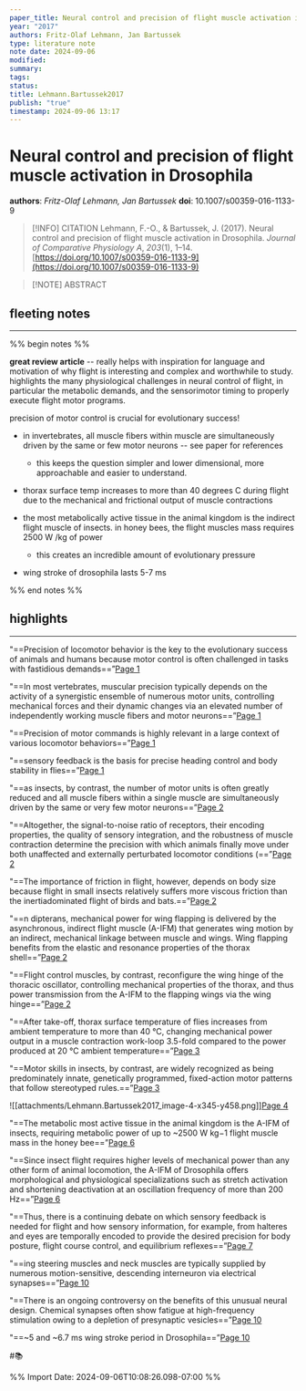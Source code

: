 ```yaml
---
paper_title: Neural control and precision of flight muscle activation in Drosophila
year: "2017"
authors: Fritz-Olaf Lehmann, Jan Bartussek
type: literature note
note date: 2024-09-06
modified: 
summary: 
tags: 
status: 
title: Lehmann.Bartussek2017
publish: "true"
timestamp: 2024-09-06 13:17
---
```

# Neural control and precision of flight muscle activation in Drosophila
**authors**: *Fritz-Olaf Lehmann, Jan Bartussek*
**doi**: 10.1007/s00359-016-1133-9

> [!INFO] CITATION
> Lehmann, F.-O., & Bartussek, J. (2017). Neural control and precision of flight muscle activation in Drosophila. _Journal of Comparative Physiology A_, _203_(1), 1–14. [https://doi.org/10.1007/s00359-016-1133-9](https://doi.org/10.1007/s00359-016-1133-9)

> [!NOTE] ABSTRACT
> 
> 

## fleeting notes
---
%% begin notes %% 

**great review article** -- really helps with inspiration for language and motivation of why flight is interesting and complex and worthwhile to study. highlights the many physiological challenges in neural control of flight, in particular the metabolic demands, and the sensorimotor timing to properly execute flight motor programs. 

precision of motor control is crucial for evolutionary success!

- in invertebrates, all muscle fibers within muscle are simultaneously driven by the same or few motor neurons -- see paper for references
	- this keeps the question simpler and lower dimensional, more approachable and easier to understand.

- thorax surface temp increases to more than 40 degrees C during flight due to the mechanical and frictional output of muscle contractions

- the most metabolically active tissue in the animal kingdom is the indirect flight muscle of insects. in honey bees, the flight muscles mass requires 2500 W /kg of power
	- this creates an incredible amount of evolutionary pressure

- wing stroke of drosophila lasts 5-7 ms 



%% end notes %% 
## highlights
---
"==Precision of locomotor behavior is the key to the evolutionary success of animals and humans because motor control is often challenged in tasks with fastidious demands==”[Page 1](zotero://open-pdf/library/items/EIUUSGNK?page=1&annotation=NW5BQXXU) 

 
"==In most vertebrates, muscular precision typically depends on the activity of a synergistic ensemble of numerous motor units, controlling mechanical forces and their dynamic changes via an elevated number of independently working muscle fibers and motor neurons==”[Page 1](zotero://open-pdf/library/items/EIUUSGNK?page=1&annotation=MWMB42PI) 

 
"==Precision of motor commands is highly relevant in a large context of various locomotor behaviors==”[Page 1](zotero://open-pdf/library/items/EIUUSGNK?page=1&annotation=8DUN637Z) 

 
"==sensory feedback is the basis for precise heading control and body stability in flies==”[Page 1](zotero://open-pdf/library/items/EIUUSGNK?page=1&annotation=7ACT5849) 

 
"==as insects, by contrast, the number of motor units is often greatly reduced and all muscle fibers within a single muscle are simultaneously driven by the same or very few motor neurons==”[Page 2](zotero://open-pdf/library/items/EIUUSGNK?page=2&annotation=532FSA7Y) 

 
"==Altogether, the signal-to-noise ratio of receptors, their encoding properties, the quality of sensory integration, and the robustness of muscle contraction determine the precision with which animals finally move under both unaffected and externally perturbated locomotor conditions (==”[Page 2](zotero://open-pdf/library/items/EIUUSGNK?page=2&annotation=385DMFVK) 

 
"==The importance of friction in flight, however, depends on body size because flight in small insects relatively suffers more viscous friction than the inertiadominated flight of birds and bats.==”[Page 2](zotero://open-pdf/library/items/EIUUSGNK?page=2&annotation=ZKGMWQXG) 

 
"==n dipterans, mechanical power for wing flapping is delivered by the asynchronous, indirect flight muscle (A-IFM) that generates wing motion by an indirect, mechanical linkage between muscle and wings. Wing flapping benefits from the elastic and resonance properties of the thorax shell==”[Page 2](zotero://open-pdf/library/items/EIUUSGNK?page=2&annotation=NW7EEUYF) 

 
"==Flight control muscles, by contrast, reconfigure the wing hinge of the thoracic oscillator, controlling mechanical properties of the thorax, and thus power transmission from the A-IFM to the flapping wings via the wing hinge==”[Page 2](zotero://open-pdf/library/items/EIUUSGNK?page=2&annotation=LUBYRRK6) 

 
"==After take-off, thorax surface temperature of flies increases from ambient temperature to more than 40 °C, changing mechanical power output in a muscle contraction work-loop 3.5-fold compared to the power produced at 20 °C ambient temperature==”[Page 3](zotero://open-pdf/library/items/EIUUSGNK?page=3&annotation=C3J5HJIK) 

 
"==Motor skills in insects, by contrast, are widely recognized as being predominately innate, genetically programmed, fixed-action motor patterns that follow stereotyped rules.==”[Page 3](zotero://open-pdf/library/items/EIUUSGNK?page=3&annotation=HQDUBUS2) 

 
![[attachments/Lehmann.Bartussek2017_image-4-x345-y458.png]][Page 4](zotero://open-pdf/library/items/EIUUSGNK?page=4&annotation=UYK9K47T) 

 
"==The metabolic most active tissue in the animal kingdom is the A-IFM of insects, requiring metabolic power of up to ~2500 W kg−1 flight muscle mass in the honey bee==”[Page 6](zotero://open-pdf/library/items/EIUUSGNK?page=6&annotation=MWUZGXSK) 

 
"==Since insect flight requires higher levels of mechanical power than any other form of animal locomotion, the A-IFM of Drosophila offers morphological and physiological specializations such as stretch activation and shortening deactivation at an oscillation frequency of more than 200 Hz==”[Page 6](zotero://open-pdf/library/items/EIUUSGNK?page=6&annotation=STKTPNIN) 

 
"==Thus, there is a continuing debate on which sensory feedback is needed for flight and how sensory information, for example, from halteres and eyes are temporally encoded to provide the desired precision for body posture, flight course control, and equilibrium reflexes==”[Page 7](zotero://open-pdf/library/items/EIUUSGNK?page=7&annotation=ENDJEJFK) 

 
"==ing steering muscles and neck muscles are typically supplied by numerous motion-sensitive, descending interneuron via electrical synapses==”[Page 10](zotero://open-pdf/library/items/EIUUSGNK?page=10&annotation=HXEHXA5W) 

 
"==There is an ongoing controversy on the benefits of this unusual neural design. Chemical synapses often show fatigue at high-frequency stimulation owing to a depletion of presynaptic vesicles==”[Page 10](zotero://open-pdf/library/items/EIUUSGNK?page=10&annotation=7AS4DS59) 

 
"==~5 and ~6.7 ms wing stroke period in Drosophila==”[Page 10](zotero://open-pdf/library/items/EIUUSGNK?page=10&annotation=CIUJZNHX) 

 
#📚 

%% Import Date: 2024-09-06T10:08:26.098-07:00 %%
